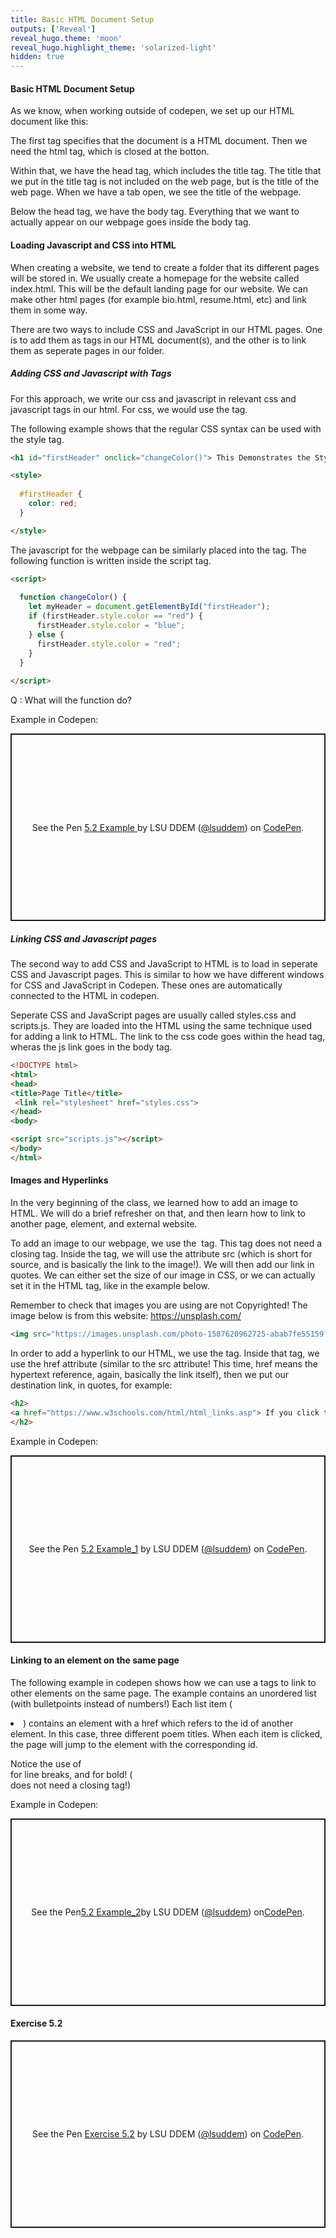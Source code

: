```yaml
---
title: Basic HTML Document Setup 
outputs: ['Reveal']
reveal_hugo.theme: 'moon'
reveal_hugo.highlight_theme: 'solarized-light'
hidden: true
---
```

#### Basic HTML Document Setup 

As we know, when working outside of codepen, we set up our HTML document like this: 

<!DOCTYPE html>
<html>
<head>
<title>Page Title</title>
</head>
<body>

</body>
</html>

The first tag specifies that the document is a HTML document. Then we need the html tag, which is closed at the botton. 

Within that, we have the head tag, which includes the title tag. The title that we put in the title tag is not included on the web page, but is the title of the web page. When we have a tab open, we see the title of the webpage. 

Below the head tag, we have the body tag. Everything that we want to actually appear on our webpage goes inside the body tag. 

#### Loading Javascript and CSS into HTML 

When creating a website, we tend to create a folder that its different pages will be stored in. We usually create a homepage for the website called index.html. This will be the default landing page for our website. We can make other html pages (for example bio.html, resume.html, etc) and link them in some way. 

There are two ways to include CSS and JavaScript in our HTML pages. One is to add them as tags in our HTML document(s), and the other is to link them as seperate pages in our folder. 

##### Adding CSS and Javascript with Tags

For this approach, we write our css and javascript in relevant css and javascript tags in our html. For css, we would use the <style> </style> tag. 

The following example shows that the regular CSS syntax can be used with the style tag. 
```html
<h1 id="firstHeader" onclick="changeColor()"> This Demonstrates the Style Tag </h1>

<style>
  
  #firstHeader {
    color: red;
  }

</style>
```

The javascript for the webpage can be similarly placed into the <script> </script> tag. The following function is written inside the script tag. 

```html
<script>
  
  function changeColor() {
    let myHeader = document.getElementById("firstHeader");
    if (firstHeader.style.color == "red") {
      firstHeader.style.color = "blue";
    } else {
      firstHeader.style.color = "red";
    }
  }
  
</script>
```

Q : What will the function do? 

Example in Codepen:

<p class="codepen" data-height="300" data-default-tab="result" data-slug-hash="raBjbgW" data-pen-title="5.1 Example " data-user="lsuddem" style="height: 300px; box-sizing: border-box; display: flex; align-items: center; justify-content: center; border: 2px solid; margin: 1em 0; padding: 1em;">
  <span>See the Pen <a href="https://codepen.io/lsuddem/pen/raBjbgW">
  5.2 Example </a> by LSU DDEM (<a href="https://codepen.io/lsuddem">@lsuddem</a>)
  on <a href="https://codepen.io">CodePen</a>.</span>
</p>
<script async src="https://cpwebassets.codepen.io/assets/embed/ei.js"></script>

##### Linking CSS and Javascript pages

The second way to add CSS and JavaScript to HTML is to load in seperate CSS and Javascript pages. This is similar to how we have different windows for CSS and JavaScript in Codepen. These ones are automatically connected to the HTML in codepen. 

Seperate CSS and JavaScript pages are usually called styles.css and scripts.js. They are loaded into the HTML using the same technique used for adding a link to HTML. The link to the css code goes within the head tag, wheras the js link goes in the body tag. 

```html
<!DOCTYPE html>
<html>
<head>
<title>Page Title</title>
 <link rel="stylesheet" href="styles.css">
</head>
<body>

<script src="scripts.js"></script>
</body>
</html>
```
#### Images and Hyperlinks

In the very beginning of the class, we learned how to add an image to HTML. We will do a brief refresher on that, and then learn how to link to another page, element, and external website.

To add an image to our webpage, we use the <img> tag. This tag does not need a closing tag. Inside the tag, we will use the attribute src (which is short for source, and is basically the link to the image!). We will then 
add our link in quotes. We can either set the size of our image in CSS, or we can actually set it in the HTML tag, like in the example below. 

Remember to check that images you are using are not Copyrighted! The image below is from this website: https://unsplash.com/

```html
<img src="https://images.unsplash.com/photo-1587620962725-abab7fe55159?ixlib=rb-1.2.1&ixid=MnwxMjA3fDB8MHxwaG90by1wYWdlfHx8fGVufDB8fHx8&auto=format&fit=crop&w=2831&q=80" height="200">
```

In order to add a hyperlink to our HTML, we use the <a> tag. Inside that tag, we use the href attribute (similar to the src attribute! This time, href means the hypertext reference, again, basically the link itself), then we put our destination link, in quotes, for example:

```html
<h2>
<a href="https://www.w3schools.com/html/html_links.asp"> If you click this, it will take you to the page for HTML links and hyperlinks on w2schools! We can not open this page *in* codepen, but if we select open in a new tab, it will work. </a> 
</h2>
```

Example in Codepen: 

<p class="codepen" data-height="300" data-default-tab="result" data-slug-hash="MYgJdYj" data-pen-title="5.1 Example_1" data-user="lsuddem" style="height: 300px; box-sizing: border-box; display: flex; align-items: center; justify-content: center; border: 2px solid; margin: 1em 0; padding: 1em;">
  <span>See the Pen <a href="https://codepen.io/lsuddem/pen/MYgJdYj">
  5.2 Example_1</a> by LSU DDEM (<a href="https://codepen.io/lsuddem">@lsuddem</a>)
  on <a href="https://codepen.io">CodePen</a>.</span>
</p>
<script async src="https://cpwebassets.codepen.io/assets/embed/ei.js"></script>

#### Linking to an element on the same page

The following example in codepen shows how we can use a tags to link to other elements on the same page. The example contains an unordered list (with bulletpoints instead of numbers!) Each list item (<li>) contains an <a> element with a href which refers to the id of another element. In this case, three different poem titles. When each item is clicked, the page will jump to the element with the corresponding id. 

Notice the use of <br> for line breaks, and <b> </b> for bold! (<br> does not need a closing tag!)

Example in Codepen:

<p class="codepen" data-height="300" data-default-tab="result" data-slug-hash="bNbgyEb" data-pen-title="5.1 Example_2" data-user="lsuddem" style="height: 300px; box-sizing: border-box; display: flex; align-items: center; justify-content: center; border: 2px solid; margin: 1em 0; padding: 1em;">
  <span>See the Pen <a href="https://codepen.io/lsuddem/pen/bNbgyEb">
  5.2 Example_2</a> by LSU DDEM (<a href="https://codepen.io/lsuddem">@lsuddem</a>)
  on <a href="https://codepen.io">CodePen</a>.</span>
</p>
<script async src="https://cpwebassets.codepen.io/assets/embed/ei.js"></script>

#### Exercise 5.2

<p class="codepen" data-height="300" data-default-tab="result" data-slug-hash="MYgJdeb" data-pen-title="Exercise 5.2" data-user="lsuddem" style="height: 300px; box-sizing: border-box; display: flex; align-items: center; justify-content: center; border: 2px solid; margin: 1em 0; padding: 1em;">
  <span>See the Pen <a href="https://codepen.io/lsuddem/pen/MYgJdeb">
  Exercise 5.2</a> by LSU DDEM (<a href="https://codepen.io/lsuddem">@lsuddem</a>)
  on <a href="https://codepen.io">CodePen</a>.</span>
</p>
<script async src="https://cpwebassets.codepen.io/assets/embed/ei.js"></script>
